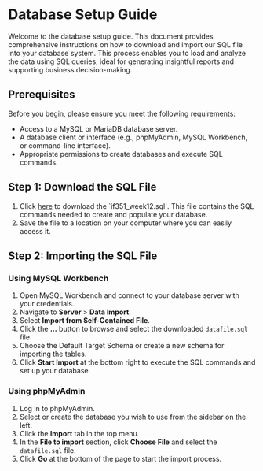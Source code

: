 # Database Setup Guide

Welcome to the database setup guide. This document provides comprehensive instructions on how to download and import our SQL file into your database system. This process enables you to load and analyze the data using SQL queries, ideal for generating insightful reports and supporting business decision-making.

## Prerequisites

Before you begin, please ensure you meet the following requirements:
- Access to a MySQL or MariaDB database server.
- A database client or interface (e.g., phpMyAdmin, MySQL Workbench, or command-line interface).
- Appropriate permissions to create databases and execute SQL commands.

## Step 1: Download the SQL File

1. Click [here]([https://example.com/datafile.sql](https://github.com/Kevinsorensen523/IF351-Dataset/blob/main/if351_week12.sql)) to download the `if351_week12.sql`. This file contains the SQL commands needed to create and populate your database.
2. Save the file to a location on your computer where you can easily access it.

## Step 2: Importing the SQL File

### Using MySQL Workbench

1. Open MySQL Workbench and connect to your database server with your credentials.
2. Navigate to **Server** > **Data Import**.
3. Select **Import from Self-Contained File**.
4. Click the **...** button to browse and select the downloaded `datafile.sql` file.
5. Choose the Default Target Schema or create a new schema for importing the tables.
6. Click **Start Import** at the bottom right to execute the SQL commands and set up your database.

### Using phpMyAdmin

1. Log in to phpMyAdmin.
2. Select or create the database you wish to use from the sidebar on the left.
3. Click the **Import** tab in the top menu.
4. In the **File to import** section, click **Choose File** and select the `datafile.sql` file.
5. Click **Go** at the bottom of the page to start the import process.
